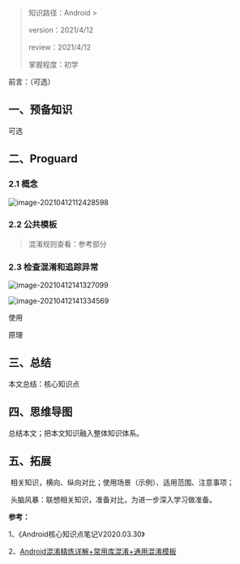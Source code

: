 > 知识路径：Android > 
>
> version：2021/4/12
>
> review：2021/4/12
>
> 掌握程度：初学



前言：（可选）

## 一、预备知识

可选

## 二、Proguard

### 2.1 概念

![image-20210412112428598](C:\Users\NJCS\AppData\Roaming\Typora\typora-user-images\image-20210412112428598.png)

### 2.2 公共模板

> 混淆规则查看：参考部分

### 2.3 检查混淆和追踪异常

![image-20210412141327099](C:\Users\NJCS\AppData\Roaming\Typora\typora-user-images\image-20210412141327099.png)

![image-20210412141334569](C:\Users\NJCS\AppData\Roaming\Typora\typora-user-images\image-20210412141334569.png)



使用

原理

## 三、总结

本文总结：核心知识点

## 四、思维导图

总结本文；把本文知识融入整体知识体系。

## 五、拓展

​	相关知识，横向、纵向对比；使用场景（示例）、适用范围、注意事项；

​	头脑风暴：联想相关知识，准备对比，为进一步深入学习做准备。



**参考：**

1、《Android核心知识点笔记V2020.03.30》

2、[Android混淆精炼详解+常用库混淆+通用混淆模板](https://blog.csdn.net/weixin_41101173/article/details/83214466)